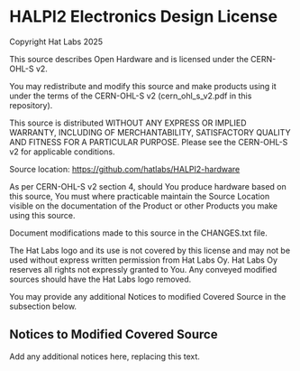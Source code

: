 # HALPI2 Electronics Design License

Copyright Hat Labs 2025

This source describes Open Hardware and is licensed under the CERN-OHL-S v2.

You may redistribute and modify this source and make products using it under
the terms of the CERN-OHL-S v2 (cern_ohl_s_v2.pdf in this repository).

This source is distributed WITHOUT ANY EXPRESS OR IMPLIED WARRANTY,
INCLUDING OF MERCHANTABILITY, SATISFACTORY QUALITY AND FITNESS FOR A
PARTICULAR PURPOSE. Please see the CERN-OHL-S v2 for applicable conditions.

Source location: https://github.com/hatlabs/HALPI2-hardware

As per CERN-OHL-S v2 section 4, should You produce hardware based on this
source, You must where practicable maintain the Source Location visible
on the documentation of the Product or other Products you make using this
source.

Document modifications made to this source in the CHANGES.txt file.

The Hat Labs logo and its use is not covered by this license and may not be
used without express written permission from Hat Labs Oy. Hat Labs Oy reserves
all rights not expressly granted to You. Any conveyed modified sources
should have the Hat Labs logo removed.

You may provide any additional Notices to modified Covered Source in the
subsection below.

## Notices to Modified Covered Source

Add any additional notices here, replacing this text.
